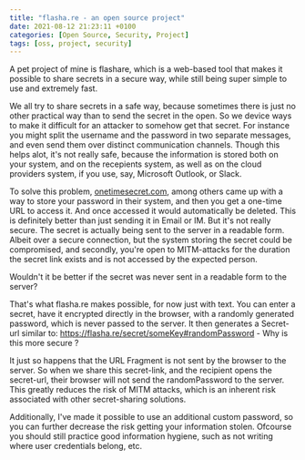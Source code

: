 ```yaml
---
title: "flasha.re - an open source project"
date: 2021-08-12 21:23:11 +0100
categories: [Open Source, Security, Project]
tags: [oss, project, security]
---
```


A pet project of mine is flashare, which is a web-based tool that makes it possible to share secrets in a secure way, while still being super simple to use and extremely fast.

We all try to share secrets in a safe way, because sometimes there is just no other practical way than to send the secret in the open. So we device ways to make it difficult for an attacker to somehow get that secret. For instance you might split the username and the password in two separate messages, and even send them over distinct communication channels. Though this helps alot, it's not really safe, because the information is stored both on your system, and on the recepients system, as well as on the cloud providers system, if you use, say, Microsoft Outlook, or Slack.

To solve this problem, [onetimesecret.com](https://onetimesecret.com), among others came up with a way to store your password in their system, and then you get a one-time URL to access it. And once accessed it would automatically be deleted. This is definitely better than just sending it in Email or IM. But it's not really secure. The secret is actually being sent to the server in a readable form. Albeit over a secure connection, but the system storing the secret could be compromised, and secondly, you're open to MITM-attacks for the duration the secret link exists and is not accessed by the expected person.

Wouldn't it be better if the secret was never sent in a readable form to the server?

That's what flasha.re makes possible, for now just with text. You can enter a secret, have it encrypted directly in the browser, with a randomly generated password, which is never passed to the server. It then generates a Secret-url similar to: https://flasha.re/secret/someKey#randomPassword - Why is this more secure ?

It just so happens that the URL Fragment is not sent by the browser to the server. So when we share this secret-link, and the recipient opens the secret-url, their browser will not send the randomPassword to the server. This greatly reduces the risk of MITM attacks, which is an inherent risk associated with other secret-sharing solutions.

Additionally, I've made it possible to use an additional custom password, so you can further decrease the risk getting your information stolen. Ofcourse you should still practice good information hygiene, such as not writing where user credentials belong, etc.
